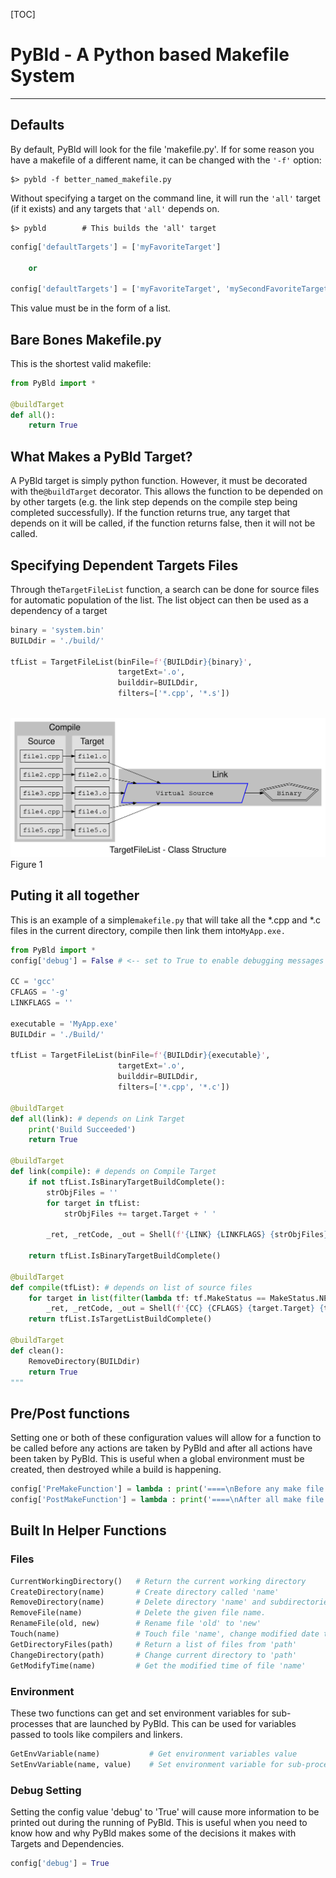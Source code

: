 [TOC]
# PyBld - A Python based Makefile System
-----
## Defaults
By default, PyBld will look for the file 'makefile.py'.  If for some reason you have a makefile of a different name, it can be changed with the ```'-f'``` option:

```shell
$> pybld -f better_named_makefile.py
```

Without specifying a target on the command line, it will run the ```'all'``` target (if it exists) and any targets that ```'all'``` depends on.

```shell
$> pybld        # This builds the 'all' target
```

```python
config['defaultTargets'] = ['myFavoriteTarget']

    or

config['defaultTargets'] = ['myFavoriteTarget', 'mySecondFavoriteTarget']
```
This value must be in the form of a list.

## Bare Bones Makefile.py
This is the shortest valid makefile:

```python
from PyBld import *

@buildTarget
def all():
    return True
```

## What Makes a PyBld Target?
A PyBld target is simply python function. However, it must be decorated with the```@buildTarget``` decorator.  This allows the function to be depended on by other targets (e.g. the link step depends on the compile step being completed successfully).  If the function returns true, any target that depends on it will be called, if the function returns false, then it will not be called.

## Specifying Dependent Targets Files
Through the```TargetFileList``` function, a search can be done for source files for automatic population of the list.  The list object can then be used as a dependency of a target

```python
binary = 'system.bin'
BUILDdir = './build/'

tfList = TargetFileList(binFile=f'{BUILDdir}{binary}', 
                        targetExt='.o', 
                        builddir=BUILDdir, 
                        filters=['*.cpp', '*.s'])
                        
```
![alt text](./process.svg) Figure 1

## Puting it all together
This is an example of a simple```makefile.py``` that will take all the *.cpp and *.c files in the current directory, compile then link them into```MyApp.exe.```

```python
from PyBld import *
config['debug'] = False # <-- set to True to enable debugging messages

CC = 'gcc'
CFLAGS = '-g'
LINKFLAGS = ''

executable = 'MyApp.exe'
BUILDdir = './Build/'

tfList = TargetFileList(binFile=f'{BUILDdir}{executable}', 
                        targetExt='.o', 
                        builddir=BUILDdir, 
                        filters=['*.cpp', '*.c'])

@buildTarget
def all(link): # depends on Link Target
    print('Build Succeeded')
    return True

@buildTarget
def link(compile): # depends on Compile Target
    if not tfList.IsBinaryTargetBuildComplete():
        strObjFiles = ''
        for target in tfList:
            strObjFiles += target.Target + ' '
      
        _ret, _retCode, _out = Shell(f'{LINK} {LINKFLAGS} {strObjFiles} -o {BUILDdir}{binary}', show_cmd=True, show_output=True)
      
    return tfList.IsBinaryTargetBuildComplete()

@buildTarget
def compile(tfList): # depends on list of source files
    for target in list(filter(lambda tf: tf.MakeStatus == MakeStatus.NEEDTOBUILD, tfList)):
        _ret, _retCode, _out = Shell(f'{CC} {CFLAGS} {target.Target} {target.Source}', show_cmd=True, show_output=True)
    return tfList.IsTargetListBuildComplete()

@buildTarget
def clean():
    RemoveDirectory(BUILDdir)
    return True
"""

```
## Pre/Post functions
Setting one or both of these configuration values will allow for a function to be called before any actions are taken by PyBld and after all actions have been taken by PyBld.  This is useful when a global environment must be created, then destroyed while a build is happening.

```python
config['PreMakeFunction'] = lambda : print('====\nBefore any make file stuff is executed\n====')
config['PostMakeFunction'] = lambda : print('====\nAfter all make file stuff is executed\n====')

```

## Built In Helper Functions
### Files

```python
CurrentWorkingDirectory()   # Return the current working directory
CreateDirectory(name)       # Create directory called 'name'
RemoveDirectory(name)       # Delete directory 'name' and subdirectories
RemoveFile(name)            # Delete the given file name.
RenameFile(old, new)        # Rename file 'old' to 'new'
Touch(name)                 # Touch file 'name', change modified date to now
GetDirectoryFiles(path)     # Return a list of files from 'path'
ChangeDirectory(path)       # Change current directory to 'path'
GetModifyTime(name)         # Get the modified time of file 'name'
```

### Environment
These two functions can get and set environment variables for sub-processes that are launched by PyBld.  This can be used for variables passed to tools like compilers and linkers.

```python
GetEnvVariable(name)           # Get environment variables value
SetEnvVariable(name, value)    # Set environment variable for sub-processes
```
### Debug Setting
Setting the config value 'debug' to 'True' will cause more information to be printed out during the running of PyBld.  This is useful when you need to know how and why PyBld makes some of the decisions it makes with Targets and Dependencies.

```python
config['debug'] = True
```



 

